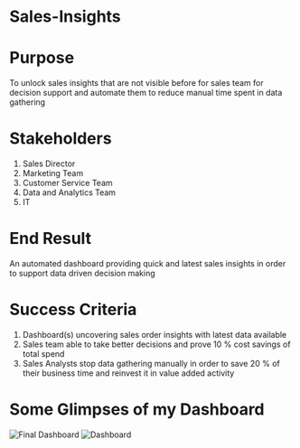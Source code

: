 # Sales-Insights
# Purpose
To unlock sales insights that are not visible before for sales team for decision support and automate them to reduce manual time spent in data gathering
# Stakeholders
1) Sales Director
2) Marketing Team
3) Customer Service Team
4) Data and Analytics Team
5) IT
# End Result
An automated dashboard providing quick and latest sales insights in order to support data driven decision making
# Success Criteria
1) Dashboard(s) uncovering sales order insights with latest data available
2) Sales team able to take better decisions and prove 10 % cost savings of total spend
3) Sales Analysts stop data gathering manually in order to save 20 % of their business time and reinvest it in value added activity

# Some Glimpses of my Dashboard
![Final Dashboard ](https://user-images.githubusercontent.com/67813230/146641973-704fd345-1237-4fd5-a2b7-62f7026608f8.png)
![Dashboard](https://user-images.githubusercontent.com/67813230/146642070-c432549b-7b60-4e79-852a-b6be3031079d.png)





